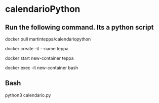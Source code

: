 # calendarioPython

## Run the following command. Its a python script

docker pull  martinteppa/calendariopython

docker create -it --name teppa

docker start new-container teppa

docker exec -it new-container bash

## Bash

python3 calendario.py




